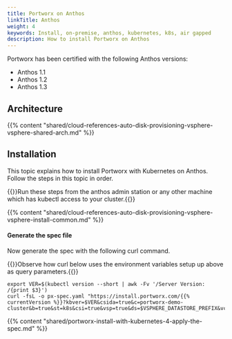 ```yaml
---
title: Portworx on Anthos
linkTitle: Anthos
weight: 4
keywords: Install, on-premise, anthos, kubernetes, k8s, air gapped
description: How to install Portworx on Anthos
---
```


Portworx has been certified with the following Anthos versions:

* Anthos 1.1
* Anthos 1.2
* Anthos 1.3 


## Architecture

{{% content "shared/cloud-references-auto-disk-provisioning-vsphere-vsphere-shared-arch.md" %}}

## Installation

This topic explains how to install Portworx with Kubernetes on Anthos. Follow the steps in this topic in order.

{{<info>}}Run these steps from the anthos admin station or any other machine which has kubectl access to your cluster.{{</info>}}

{{% content "shared/cloud-references-auto-disk-provisioning-vsphere-vsphere-install-common.md" %}}

#### Generate the spec file

Now generate the spec with the following curl command.

{{<info>}}Observe how curl below uses the environment variables setup up above as query parameters.{{</info>}}

```text
export VER=$(kubectl version --short | awk -Fv '/Server Version: /{print $3}')
curl -fsL -o px-spec.yaml "https://install.portworx.com/{{% currentVersion %}}?kbver=$VER&csida=true&c=portworx-demo-cluster&b=true&st=k8s&csi=true&vsp=true&ds=$VSPHERE_DATASTORE_PREFIX&vc=$VSPHERE_VCENTER&s=%22$VSPHERE_DISK_TEMPLATE%22"
```

{{% content "shared/portworx-install-with-kubernetes-4-apply-the-spec.md" %}}
